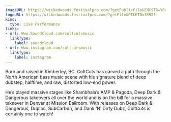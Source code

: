 ```yaml
---
imageURL: https://wickedwoods.festivalpro.com/?getPublicFile&ENCSTR=YRuMvODvInXiVWwUxVUe
logoURL: https://wickedwoods.festivalpro.com/?getFile&FILEID=35925
kind:
  type: Live Performance
links:
- url: Www.SoundCloud.com/coltcutsmusic
  linkType:
    label: soundcloud
- url: Www.instagram.com/coltcutsmusic
  linkType:
    label: instagram
---
```

Born and raised in Kimberley, BC, ColtCuts has carved a path through the North American bass music scene with his signature blend of deep dubstep, halftime, and raw, distorted low-end power.

He’s played massive stages like Shambhala’s AMP & Pagoda, Deep Dark & Dangerous takeovers all over the world and is on the bill for a massive takeover in Denver at Mission Ballroom. With releases on Deep Dark & Dangerous, Duploc, SubCarbon, and Dank ‘N’ Dirty Dubz, ColtCuts is certainly one to watch! 